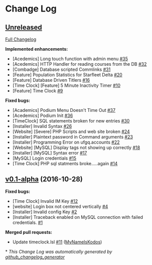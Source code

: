 # Change Log

## [Unreleased](https://github.com/CollectiveIndustries/StarfleetDelta/tree/HEAD)

[Full Changelog](https://github.com/CollectiveIndustries/StarfleetDelta/compare/v0.1-alpha...HEAD)

**Implemented enhancements:**

- \[Acedemics\] Long touch function with admin menu [\#35](https://github.com/CollectiveIndustries/StarfleetDelta/issues/35)
- \[Acedemics\] HTTP Handler for reading courses from the DB [\#32](https://github.com/CollectiveIndustries/StarfleetDelta/issues/32)
- \[Combadge\] Database scripted Commlinks [\#31](https://github.com/CollectiveIndustries/StarfleetDelta/issues/31)
- \[Feature\] Population Statistics for Starfleet Delta [\#20](https://github.com/CollectiveIndustries/StarfleetDelta/issues/20)
- \[Feature\] Database Driven Titlers [\#16](https://github.com/CollectiveIndustries/StarfleetDelta/issues/16)
- \[Time Clock\] \[Feature\] 5 Minute Inactivity Timer [\#10](https://github.com/CollectiveIndustries/StarfleetDelta/issues/10)
- \[Feature\] Time Clock [\#9](https://github.com/CollectiveIndustries/StarfleetDelta/issues/9)

**Fixed bugs:**

- \[Academics\] Podium Menu Doesn't Time Out [\#37](https://github.com/CollectiveIndustries/StarfleetDelta/issues/37)
- \[Acedemics\] Podium Init [\#36](https://github.com/CollectiveIndustries/StarfleetDelta/issues/36)
- \[TimeClock\] SQL statements broken for new entries [\#30](https://github.com/CollectiveIndustries/StarfleetDelta/issues/30)
- \[Installer\] Invalid Syntax [\#26](https://github.com/CollectiveIndustries/StarfleetDelta/issues/26)
- \[Website\] \[Severe\] PHP Scripts and web site broken [\#24](https://github.com/CollectiveIndustries/StarfleetDelta/issues/24)
- \[Installer\] Plaintext password in Command arguments [\#23](https://github.com/CollectiveIndustries/StarfleetDelta/issues/23)
- \[Installer\] Programming Error on ufgq.accounts [\#22](https://github.com/CollectiveIndustries/StarfleetDelta/issues/22)
- \[Website\] \[MySQL\] Display tags not showing up correctly [\#18](https://github.com/CollectiveIndustries/StarfleetDelta/issues/18)
- \[Installer\] \[MySQL\] Syntax error [\#17](https://github.com/CollectiveIndustries/StarfleetDelta/issues/17)
- \[MySQL\] Login credentials [\#15](https://github.com/CollectiveIndustries/StarfleetDelta/issues/15)
- \[Time Clock\] PHP sql statments broke.....again [\#14](https://github.com/CollectiveIndustries/StarfleetDelta/issues/14)

## [v0.1-alpha](https://github.com/CollectiveIndustries/StarfleetDelta/tree/v0.1-alpha) (2016-10-28)
**Fixed bugs:**

- \[Time Clock\] Invalid IM Key [\#12](https://github.com/CollectiveIndustries/StarfleetDelta/issues/12)
- \[website\] Login box not centered vertically [\#4](https://github.com/CollectiveIndustries/StarfleetDelta/issues/4)
- \[Installer\] Invalid config Key [\#2](https://github.com/CollectiveIndustries/StarfleetDelta/issues/2)
- \[Installer\] Traceback enabled on MySQL connection with failed credentials. [\#1](https://github.com/CollectiveIndustries/StarfleetDelta/issues/1)

**Merged pull requests:**

- Update timeclock.lsl [\#11](https://github.com/CollectiveIndustries/StarfleetDelta/pull/11) ([MyNameIsKodos](https://github.com/MyNameIsKodos))



\* *This Change Log was automatically generated by [github_changelog_generator](https://github.com/skywinder/Github-Changelog-Generator)*
